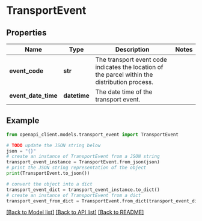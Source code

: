 # TransportEvent


## Properties

Name | Type | Description | Notes
------------ | ------------- | ------------- | -------------
**event_code** | **str** | The transport event code indicates the location of the parcel within the distribution process. | 
**event_date_time** | **datetime** | The date time of the transport event. | 

## Example

```python
from openapi_client.models.transport_event import TransportEvent

# TODO update the JSON string below
json = "{}"
# create an instance of TransportEvent from a JSON string
transport_event_instance = TransportEvent.from_json(json)
# print the JSON string representation of the object
print(TransportEvent.to_json())

# convert the object into a dict
transport_event_dict = transport_event_instance.to_dict()
# create an instance of TransportEvent from a dict
transport_event_from_dict = TransportEvent.from_dict(transport_event_dict)
```
[[Back to Model list]](../README.md#documentation-for-models) [[Back to API list]](../README.md#documentation-for-api-endpoints) [[Back to README]](../README.md)


